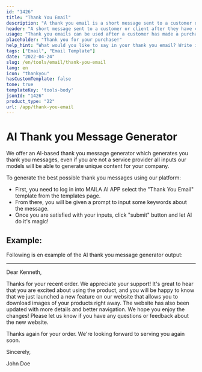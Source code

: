 ```yaml
---
id: "1426"
title: "Thank You Email"
description: "A thank you email is a short message sent to a customer or client after they have made a purchase, signed a contract, or completed some other action. The purpose of a thank you email is to show appreciation for the business, and to build goodwill and rapport."
header: "A short message sent to a customer or client after they have completed an action."
usage: "Thank you emails can be used after a customer has made a purchase, signed a contract, or completed some other action."
placeholder: "Thank you for your purchase!"
help_hint: "What would you like to say in your thank you email? Write it down and we'll help you create a stylistic email."
tags: ["Email", "Email Template"]
date: "2022-04-24"
slug: /en/tools/email/thank-you-email
lang: en
icon: "thankyou"
hasCustomTemplate: false
tone: true
templateKey: 'tools-body'
jsonId: "1426"
product_type: "22"
url: /app/thank-you-email
---
```


# AI Thank you Message Generator

We offer an AI-based thank you message generator which generates you thank you messages, even if you are not a service provider all inputs our models will be able to generate unique content for your company.

To generate the best possible thank you messages using our platform:

- First, you need to log in into MAILA AI APP select the "Thank You Email" template from the templates page.
- From there, you will be given a prompt to input some keywords about the message.
- Once you are satisfied with your inputs, click "submit" button and let AI do it's magic!

## Example:

Following is en example of the AI thank you message generator output:

---

Dear Kenneth,

Thanks for your recent order. We appreciate your support! It's great to hear that you are excited about using the product, and you will be happy to know that we just launched a new feature on our website that allows you to download images of your products right away. The website has also been updated with more details and better navigation. We hope you enjoy the changes! Please let us know if you have any questions or feedback about the new website.

Thanks again for your order. We're looking forward to serving you again soon.

Sincerely,

John Doe
